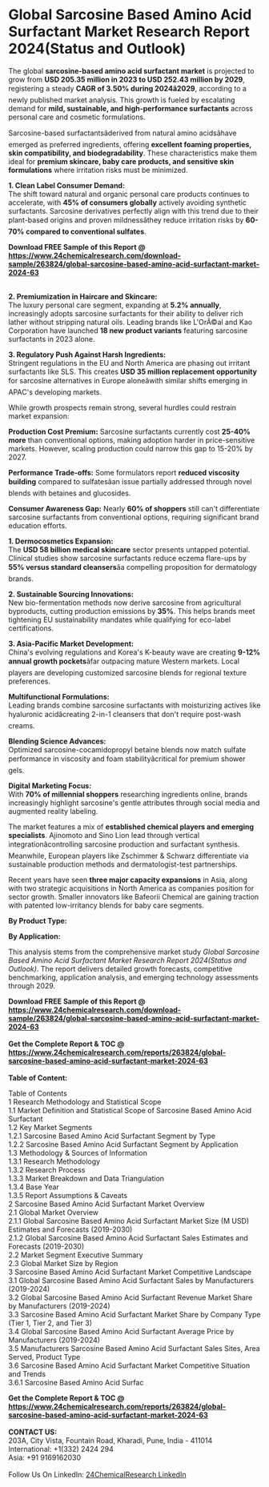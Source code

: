 <h1>Global Sarcosine Based Amino Acid Surfactant Market Research Report 2024(Status and Outlook)</h1><p>The global <strong>sarcosine-based amino acid surfactant market</strong> is projected to grow from <strong>USD 205.35 million in 2023 to USD 252.43 million by 2029</strong>, registering a steady <strong>CAGR of 3.50% during 2024â2029</strong>, according to a newly published market analysis. This growth is fueled by escalating demand for <strong>mild, sustainable, and high-performance surfactants</strong> across personal care and cosmetic formulations.</p><p>Sarcosine-based surfactantsâderived from natural amino acidsâhave emerged as preferred ingredients, offering <strong>excellent foaming properties, skin compatibility, and biodegradability</strong>. These characteristics make them ideal for <strong>premium skincare, baby care products, and sensitive skin formulations</strong> where irritation risks must be minimized.</p><p><strong>1. Clean Label Consumer Demand:</strong><br>
The shift toward natural and organic personal care products continues to accelerate, with <strong>45% of consumers globally</strong> actively avoiding synthetic surfactants. Sarcosine derivatives perfectly align with this trend due to their plant-based origins and proven mildnessâthey reduce irritation risks by <strong>60-70% compared to conventional sulfates</strong>.</p><div><b>Download FREE Sample of this Report @ 
            <a href="https://www.24chemicalresearch.com/download-sample/263824/global-sarcosine-based-amino-acid-surfactant-market-2024-63">
            https://www.24chemicalresearch.com/download-sample/263824/global-sarcosine-based-amino-acid-surfactant-market-2024-63</a></b></div><br><p><strong>2. Premiumization in Haircare and Skincare:</strong><br>
The luxury personal care segment, expanding at <strong>5.2% annually</strong>, increasingly adopts sarcosine surfactants for their ability to deliver rich lather without stripping natural oils. Leading brands like L'OrÃ©al and Kao Corporation have launched <strong>18 new product variants</strong> featuring sarcosine surfactants in 2023 alone.</p><p><strong>3. Regulatory Push Against Harsh Ingredients:</strong><br>
Stringent regulations in the EU and North America are phasing out irritant surfactants like SLS. This creates <strong>USD 35 million replacement opportunity</strong> for sarcosine alternatives in Europe aloneâwith similar shifts emerging in APAC's developing markets.</p><p>While growth prospects remain strong, several hurdles could restrain market expansion:</p><p><strong>Production Cost Premium:</strong> Sarcosine surfactants currently cost <strong>25-40% more</strong> than conventional options, making adoption harder in price-sensitive markets. However, scaling production could narrow this gap to 15-20% by 2027.</p><p><strong>Performance Trade-offs:</strong> Some formulators report <strong>reduced viscosity building</strong> compared to sulfatesâan issue partially addressed through novel blends with betaines and glucosides.</p><p><strong>Consumer Awareness Gap:</strong> Nearly <strong>60% of shoppers</strong> still can't differentiate sarcosine surfactants from conventional options, requiring significant brand education efforts.</p><p><strong>1. Dermocosmetics Expansion:</strong><br>
The <strong>USD 58 billion medical skincare</strong> sector presents untapped potential. Clinical studies show sarcosine surfactants reduce eczema flare-ups by <strong>55% versus standard cleansers</strong>âa compelling proposition for dermatology brands.</p><p><strong>2. Sustainable Sourcing Innovations:</strong><br>
New bio-fermentation methods now derive sarcosine from agricultural byproducts, cutting production emissions by <strong>35%</strong>. This helps brands meet tightening EU sustainability mandates while qualifying for eco-label certifications.</p><p><strong>3. Asia-Pacific Market Development:</strong><br>
China's evolving regulations and Korea's K-beauty wave are creating <strong>9-12% annual growth pockets</strong>âfar outpacing mature Western markets. Local players are developing customized sarcosine blends for regional texture preferences.</p><p><strong>Multifunctional Formulations:</strong><br>
    Leading brands combine sarcosine surfactants with moisturizing actives like hyaluronic acidâcreating 2-in-1 cleansers that don't require post-wash creams.</p><p><strong>Blending Science Advances:</strong><br>
    Optimized sarcosine-cocamidopropyl betaine blends now match sulfate performance in viscosity and foam stabilityâcritical for premium shower gels.</p><p><strong>Digital Marketing Focus:</strong><br>
    With <strong>70% of millennial shoppers</strong> researching ingredients online, brands increasingly highlight sarcosine's gentle attributes through social media and augmented reality labeling.</p><p>The market features a mix of <strong>established chemical players and emerging specialists</strong>. Ajinomoto and Sino Lion lead through vertical integrationâcontrolling sarcosine production and surfactant synthesis. Meanwhile, European players like Zschimmer &amp; Schwarz differentiate via sustainable production methods and dermatologist-test partnerships.</p><p>Recent years have seen <strong>three major capacity expansions</strong> in Asia, along with two strategic acquisitions in North America as companies position for sector growth. Smaller innovators like Bafeorii Chemical are gaining traction with patented low-irritancy blends for baby care segments.</p><p><strong>By Product Type:</strong></p><p><strong>By Application:</strong></p><p>This analysis stems from the comprehensive market study <em>Global Sarcosine Based Amino Acid Surfactant Market Research Report 2024(Status and Outlook)</em>. The report delivers detailed growth forecasts, competitive benchmarking, application analysis, and emerging technology assessments through 2029.</p><div><b>Download FREE Sample of this Report @ 
            <a href="https://www.24chemicalresearch.com/download-sample/263824/global-sarcosine-based-amino-acid-surfactant-market-2024-63">
            https://www.24chemicalresearch.com/download-sample/263824/global-sarcosine-based-amino-acid-surfactant-market-2024-63</a></b></div><br><div><b>Get the Complete Report & TOC @ 
            <a href="https://www.24chemicalresearch.com/reports/263824/global-sarcosine-based-amino-acid-surfactant-market-2024-63">
            https://www.24chemicalresearch.com/reports/263824/global-sarcosine-based-amino-acid-surfactant-market-2024-63</a></b></div><br>
            <b>Table of Content:</b><p>Table of Contents<br />
1 Research Methodology and Statistical Scope<br />
1.1 Market Definition and Statistical Scope of Sarcosine Based Amino Acid Surfactant<br />
1.2 Key Market Segments<br />
1.2.1 Sarcosine Based Amino Acid Surfactant Segment by Type<br />
1.2.2 Sarcosine Based Amino Acid Surfactant Segment by Application<br />
1.3 Methodology & Sources of Information<br />
1.3.1 Research Methodology<br />
1.3.2 Research Process<br />
1.3.3 Market Breakdown and Data Triangulation<br />
1.3.4 Base Year<br />
1.3.5 Report Assumptions & Caveats<br />
2 Sarcosine Based Amino Acid Surfactant Market Overview<br />
2.1 Global Market Overview<br />
2.1.1 Global Sarcosine Based Amino Acid Surfactant Market Size (M USD) Estimates and Forecasts (2019-2030)<br />
2.1.2 Global Sarcosine Based Amino Acid Surfactant Sales Estimates and Forecasts (2019-2030)<br />
2.2 Market Segment Executive Summary<br />
2.3 Global Market Size by Region<br />
3 Sarcosine Based Amino Acid Surfactant Market Competitive Landscape<br />
3.1 Global Sarcosine Based Amino Acid Surfactant Sales by Manufacturers (2019-2024)<br />
3.2 Global Sarcosine Based Amino Acid Surfactant Revenue Market Share by Manufacturers (2019-2024)<br />
3.3 Sarcosine Based Amino Acid Surfactant Market Share by Company Type (Tier 1, Tier 2, and Tier 3)<br />
3.4 Global Sarcosine Based Amino Acid Surfactant Average Price by Manufacturers (2019-2024)<br />
3.5 Manufacturers Sarcosine Based Amino Acid Surfactant Sales Sites, Area Served, Product Type<br />
3.6 Sarcosine Based Amino Acid Surfactant Market Competitive Situation and Trends<br />
3.6.1 Sarcosine Based Amino Acid Surfac</p><div><b>Get the Complete Report & TOC @ 
            <a href="https://www.24chemicalresearch.com/reports/263824/global-sarcosine-based-amino-acid-surfactant-market-2024-63">
            https://www.24chemicalresearch.com/reports/263824/global-sarcosine-based-amino-acid-surfactant-market-2024-63</a></b></div><br><b>CONTACT US:</b><br>
            203A, City Vista, Fountain Road, Kharadi, Pune, India - 411014<br>
            International: +1(332) 2424 294<br>
            Asia: +91 9169162030 <br><br>
            Follow Us On LinkedIn: <a href="https://www.linkedin.com/company/24chemicalresearch/">24ChemicalResearch LinkedIn</a>